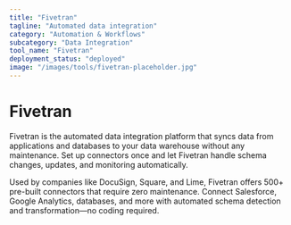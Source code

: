 ```yaml
---
title: "Fivetran"
tagline: "Automated data integration"
category: "Automation & Workflows"
subcategory: "Data Integration"
tool_name: "Fivetran"
deployment_status: "deployed"
image: "/images/tools/fivetran-placeholder.jpg"
---
```


# Fivetran

Fivetran is the automated data integration platform that syncs data from applications and databases to your data warehouse without any maintenance. Set up connectors once and let Fivetran handle schema changes, updates, and monitoring automatically.

Used by companies like DocuSign, Square, and Lime, Fivetran offers 500+ pre-built connectors that require zero maintenance. Connect Salesforce, Google Analytics, databases, and more with automated schema detection and transformation—no coding required.